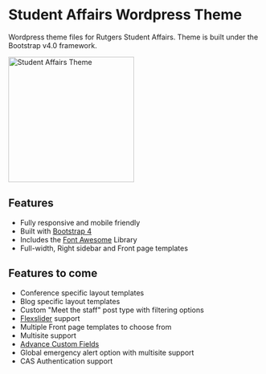# Student Affairs Wordpress Theme
Wordpress theme files for Rutgers Student Affairs. Theme is built under the Bootstrap v4.0 framework.

<img width="250px" src="https://s5.postimg.org/3ztbz3os7/screenshot.png" alt="Student Affairs Theme">

## Features
- Fully responsive and mobile friendly
- Built with <a href="http://getbootstrap.com" target="_blank">Bootstrap 4</a>
- Includes the <a href="http://fontawesome.io">Font Awesome</a> Library
- Full-width, Right sidebar and Front page templates


## Features to come
- Conference specific layout templates
- Blog specific layout templates
- Custom "Meet the staff" post type with filtering options
- <a href="https://github.com/woocommerce/FlexSlider" target="_blank">Flexslider</a> support
- Multiple Front page templates to choose from
- Multisite support
- <a href="https://www.advancedcustomfields.com/" target="_blank">Advance Custom Fields</a>
- Global emergency alert option with multisite support
- CAS Authentication support
